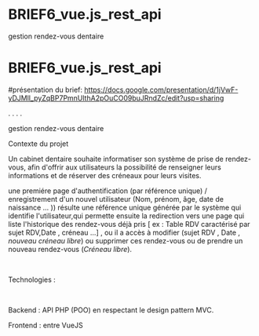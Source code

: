 # BRIEF6_vue.js_rest_api
gestion rendez-vous dentaire


# BRIEF6_vue.js_rest_api

 #présentation du brief:
                        https://docs.google.com/presentation/d/1jVwF-yDJMll_pyZqBP7PmnUlthA2pOuCO09buJRndZc/edit?usp=sharing

.
.
.
.




gestion rendez-vous dentaire 

Contexte du projet

Un cabinet dentaire souhaite informatiser son système de prise de rendez-vous, afin d'offrir aux utilisateurs la possibilité de renseigner leurs informations et de réserver des créneaux pour leurs visites.

une premiére page d'authentification (par référence unique) / enregistrement d'un nouvel utilisateur (Nom, prénom, âge, date de naissance ... )) résulte une référence unique générée par le système qui identifie l'utilisateur,qui permette ensuite la redirection vers une page qui liste l'historique des rendez-vous déjà pris [ ex : Table RDV caractérisé par sujet RDV,Date , créneau ...] , ou il a accès à modifier (sujet RDV , Date , *nouveau créneau libre*) ou supprimer ces rendez-vous ou de prendre un nouveau rendez-vous (*Créneau libre*).

​



Technologies :

​

Backend : API PHP (POO) en respectant le design pattern MVC.

Frontend :  entre VueJS

​




